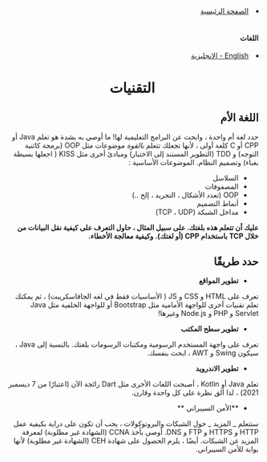 <div dir='rtl'>

<li>
<a href='index.md'>
الصفحة الرئيسية
</a>
</li>

<br>

#### اللغات

<li>
<a href='../en/technologies.md'>
 English - الانجليزية
</a>
</li>

<h1 align='center'>التقنيات</h1>

## اللغة الأم

حدد لغة أم واحدة ، وابحث عن البرامج التعليمية لها!
ما أوصي به بشدة هو تعلم Java أو CPP أو C كلغة أولى ، لأنها تجعلك تتعلم _بالقوة_ موضوعات مثل OOP (برمجة كائنية التوجه) و TDD (التطوير المستند إلى الاختبار) ومبادئ أخرى مثل KISS ( اجعلها بسيطة بغباء) وتصميم النظام.
الموضوعات الأساسية :

- السلاسل
- المصفوفات
- OOP (تعدد الأشكال ، التجريد ، إلخ ..)
- أنماط التصميم
- مداخل الشبكة (TCP ، UDP)

**عليك أن تتعلم هذه بلغتك. على سبيل المثال ، حاول التعرف على كيفية نقل البيانات من خلال TCP باستخدام CPP (أو لغتك). وكيفية معالجة الأخطاء.**

## **حدد طريقًا**

- **تطوير المواقع**

تعرف على HTML و CSS و JS ( الأساسيات فقط في لغه الجافاسكريبت) ، ثم يمكنك تعلم تقنيات أخرى للواجهة الأمامية مثل Bootstrap أو للواجهة الخلفية مثل Java Servlet و PHP و Node.js وغيرها!

- **تطوير سطح المكتب**

تعرف على واجهة المستخدم الرسومية ومكتبات الرسومات بلغتك. بالنسبة إلى Java ، سيكون Swing و AWT ، ابحث بنفسك.

- **تطوير الاندرويد**

تعلم Java أو Kotlin ، أصبحت اللغات الأخرى مثل Dart رائجة الآن (اعتبارًا من 7 ديسمبر 2021) ، لذا ألق نظرة على كل واحدة وقارن.

- **الأمن السيبراني
  **

ستتعلم _ المزيد _ حول الشبكات والبروتوكولات ، يجب أن تكون على دراية بكيفية عمل HTTP و HTTPS و FTP و DNS. أوصي بأخذ CCNA (الشهادة غير مطلوبة) لمعرفة المزيد عن الشبكات. أيضًا ، يلزم الحصول على شهادة CEH (الشهادة غير مطلوبة) لأنها بوابة للأمن السيبراني.
